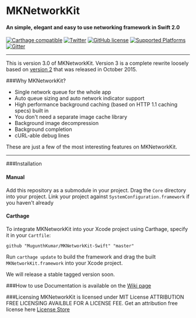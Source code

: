 # MKNetworkKit
#### An simple, elegant and easy to use networking framework in Swift 2.0

[![Carthage compatible](https://img.shields.io/badge/Carthage-compatible-4BC51D.svg?style=flat)](https://github.com/Carthage/Carthage)
[![Twitter](https://img.shields.io/badge/twitter-@MugunthKumar-orange.svg?style=flat)](http://twitter.com/MugunthKumar)
[![GitHub license](https://img.shields.io/badge/license-MIT-blue.svg)](https://github.com/MugunthKumar/MKNetworkKit-Swift/blob/master/LICENSE.md)
[![Supported Platforms](https://img.shields.io/badge/platform-iOS%20%7C%20watch%20OS%20%7C%20tvOS%20%7C%20OSX-yellowgreen.svg)](https://github.com/MugunthKumar/MKNetworkKit-Swift/Wiki)
[![Gitter](https://badges.gitter.im/MugunthKumar/MKNetworkKit-Swift.svg)](https://gitter.im/MugunthKumar/MKNetworkKit-Swift?utm_source=badge&utm_medium=badge&utm_campaign=pr-badge&utm_content=badge)

---
This is version 3.0 of MKNetworkKit. 
Version 3 is a complete rewrite loosely based on [version 2](https://github.com/MugunthKumar/MKNetworkKit) that was released in October 2015.

###Why MKNetworkKit?

* Single network queue for the whole app
* Auto queue sizing and auto network indicator support
* High performance background caching (based on HTTP 1.1 caching specs) built in
* You don't need a separate image cache library
* Background image decompression
* Background completion
* cURL-able debug lines

These are just a few of the most interesting features on MKNetworkKit.

---

###Installation
#### Manual
Add this repository as a submodule in your project.
Drag the `Core` directory into your  project. 
Link your project against `SystemConfiguration.framework` if you haven't already

#### Carthage
To integrate MKNetworkKit into your Xcode project using Carthage, specify it in your `Cartfile`:
```
github "MugunthKumar/MKNetworkKit-Swift" "master"
```
Run `carthage update` to build the framework and drag the built `MKNetworkKit.framework` into your Xcode project.

We will release a stable tagged version soon.

###How to use
Documentation is available on the [Wiki page](https://github.com/MugunthKumar/MKNetworkKit-Swift/Wiki)

###Licensing
MKNetworkKit is licensed under MIT License
ATTRIBUTION FREE LICENSING AVAILBLE FOR A LICENSE FEE.
Get an attribution free license here [License Store](http://blog.mugunthkumar.com/license-store/)
